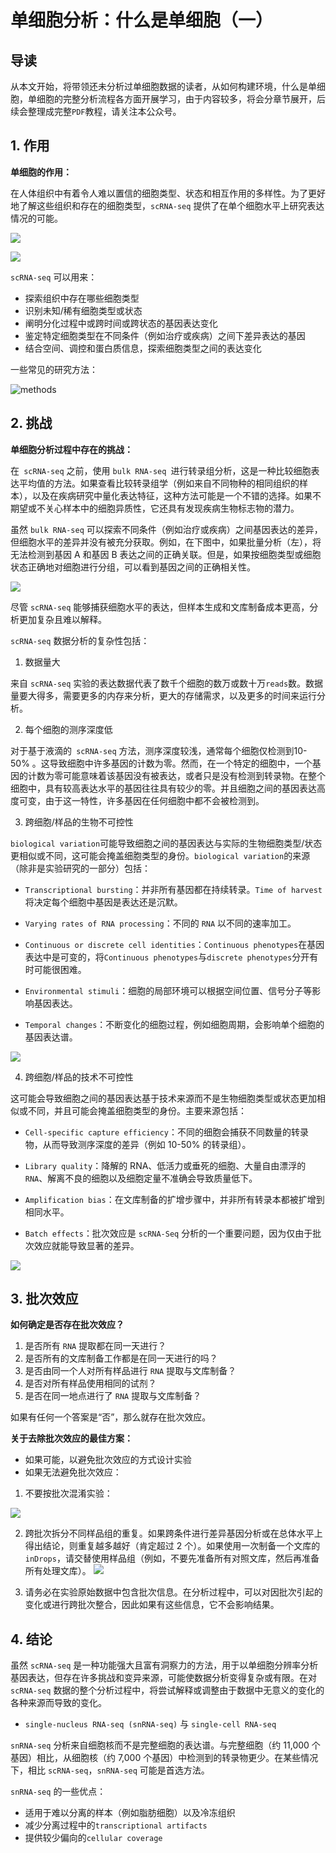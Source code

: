 # 单细胞分析：什么是单细胞（一）



## 导读

从本文开始，将带领还未分析过单细胞数据的读者，从如何构建环境，什么是单细胞，单细胞的完整分析流程各方面开展学习，由于内容较多，将会分章节展开，后续会整理成完整`PDF`教程，请关注本公众号。



## 1. 作用

**单细胞的作用：**

在人体组织中有着令人难以置信的细胞类型、状态和相互作用的多样性。为了更好地了解这些组织和存在的细胞类型，`scRNA-seq` 提供了在单个细胞水平上研究表达情况的可能。

![](https://swindler-typora.oss-cn-chengdu.aliyuncs.com/typora_imgs/image-20221006195035934.png)

![](https://swindler-typora.oss-cn-chengdu.aliyuncs.com/typora_imgs/image-20221027230750382.png)

`scRNA-seq` 可以用来：

- 探索组织中存在哪些细胞类型
- 识别未知/稀有细胞类型或状态
- 阐明分化过程中或跨时间或跨状态的基因表达变化
- 鉴定特定细胞类型在不同条件（例如治疗或疾病）之间下差异表达的基因
- 结合空间、调控和蛋白质信息，探索细胞类型之间的表达变化

一些常见的研究方法：

![methods](https://swindler-typora.oss-cn-chengdu.aliyuncs.com/typora_imgs/image-20221005215202204.png)



## 2. 挑战

**单细胞分析过程中存在的挑战：**

在` scRNA-seq` 之前，使用 `bulk RNA-seq `进行转录组分析，这是一种比较细胞表达平均值的方法。如果查看比较转录组学（例如来自不同物种的相同组织的样本），以及在疾病研究中量化表达特征，这种方法可能是一个不错的选择。如果不期望或不关心样本中的细胞异质性，它还具有发现疾病生物标志物的潜力。

虽然 `bulk RNA-seq` 可以探索不同条件（例如治疗或疾病）之间基因表达的差异，但细胞水平的差异并没有被充分获取。例如，在下图中，如果批量分析（左），将无法检测到基因 A 和基因 B 表达之间的正确关联。但是，如果按细胞类型或细胞状态正确地对细胞进行分组，可以看到基因之间的正确相关性。

![](https://swindler-typora.oss-cn-chengdu.aliyuncs.com/typora_imgs/image-20221006201542066.png)



尽管 `scRNA-seq` 能够捕获细胞水平的表达，但样本生成和文库制备成本更高，分析更加复杂且难以解释。

 `scRNA-seq` 数据分析的复杂性包括：

1. 数据量大

来自 `scRNA-seq` 实验的表达数据代表了数千个细胞的数万或数十万`reads`数。数据量要大得多，需要更多的内存来分析，更大的存储需求，以及更多的时间来运行分析。



2. 每个细胞的测序深度低

对于基于液滴的` scRNA-seq` 方法，测序深度较浅，通常每个细胞仅检测到10-50% 。这导致细胞中许多基因的计数为零。然而，在一个特定的细胞中，一个基因的计数为零可能意味着该基因没有被表达，或者只是没有检测到转录物。在整个细胞中，具有较高表达水平的基因往往具有较少的零。并且细胞之间的基因表达高度可变，由于这一特性，许多基因在任何细胞中都不会被检测到。



3. 跨细胞/样品的生物不可控性

`biological variation`可能导致细胞之间的基因表达与实际的生物细胞类型/状态更相似或不同，这可能会掩盖细胞类型的身份。`biological variation`的来源（除非是实验研究的一部分）包括：

- `Transcriptional bursting`：并非所有基因都在持续转录。`Time of harvest`将决定每个细胞中基因是表达还是沉默。

- `Varying rates of RNA processing`：不同的 `RNA` 以不同的速率加工。

- `Continuous or discrete cell identities`：`Continuous phenotypes`在基因表达中是可变的，将`Continuous phenotypes`与`discrete phenotypes`分开有时可能很困难。
- `Environmental stimuli`：细胞的局部环境可以根据空间位置、信号分子等影响基因表达。
- `Temporal changes`：不断变化的细胞过程，例如细胞周期，会影响单个细胞的基因表达谱。

![](https://swindler-typora.oss-cn-chengdu.aliyuncs.com/typora_imgs/image-20221006202842565.png)



4. 跨细胞/样品的技术不可控性

这可能会导致细胞之间的基因表达基于技术来源而不是生物细胞类型或状态更加相似或不同，并且可能会掩盖细胞类型的身份。主要来源包括：

- `Cell-specific capture efficiency`：不同的细胞会捕获不同数量的转录物，从而导致测序深度的差异（例如 10-50% 的转录组）。

- `Library quality`：降解的 RNA、低活力或垂死的细胞、大量自由漂浮的 `RNA`、解离不良的细胞以及细胞定量不准确会导致质量低下。
- `Amplification bias`：在文库制备的扩增步骤中，并非所有转录本都被扩增到相同水平。
- `Batch effects`：批次效应是 `scRNA-Seq` 分析的一个重要问题，因为仅由于批次效应就能导致显著的差异。

![](https://swindler-typora.oss-cn-chengdu.aliyuncs.com/typora_imgs/image-20221006203339526.png)



## 3. 批次效应

**如何确定是否存在批次效应？**

1. 是否所有 `RNA` 提取都在同一天进行？
2. 是否所有的文库制备工作都是在同一天进行的吗？
3. 是否由同一个人对所有样品进行 `RNA` 提取与文库制备？
4. 是否对所有样品使用相同的试剂？
5. 是否在同一地点进行了 `RNA` 提取与文库制备？

如果有任何一个答案是“否”，那么就存在批次效应。



**关于去除批次效应的最佳方案：**

- 如果可能，以避免批次效应的方式设计实验
- 如果无法避免批次效应：

1. 不要按批次混淆实验：

![](https://swindler-typora.oss-cn-chengdu.aliyuncs.com/typora_imgs/image-20221006203903811.png)



2. 跨批次拆分不同样品组的重复。如果跨条件进行差异基因分析或在总体水平上得出结论，则重复越多越好（肯定超过 2 个）。如果使用一次制备一个文库的 `inDrops`，请交替使用样品组（例如，不要先准备所有对照文库，然后再准备所有处理文库）。
   	![](https://swindler-typora.oss-cn-chengdu.aliyuncs.com/typora_imgs/image-20221006204129104.png)

   

3. 请务必在实验原始数据中包含批次信息。在分析过程中，可以对因批次引起的变化或进行跨批次整合，因此如果有这些信息，它不会影响结果。



## 4. 结论

虽然 `scRNA-seq` 是一种功能强大且富有洞察力的方法，用于以单细胞分辨率分析基因表达，但存在许多挑战和变异来源，可能使数据分析变得复杂或有限。在对 `scRNA-seq` 数据的整个分析过程中，将尝试解释或调整由于数据中无意义的变化的各种来源而导致的变化。



- `single-nucleus RNA-seq (snRNA-seq)` 与 `single-cell RNA-seq`

`snRNA-seq` 分析来自细胞核而不是完整细胞的表达谱。与完整细胞（约 11,000 个基因）相比，从细胞核（约 7,000 个基因）中检测到的转录物更少。在某些情况下，相比 `scRNA-seq`，`snRNA-seq` 可能是首选方法。

`snRNA-seq` 的一些优点：

- 适用于难以分离的样本（例如脂肪细胞）以及冷冻组织
- 减少分离过程中的`transcriptional artifacts`
- 提供较少偏向的`cellular coverage`
